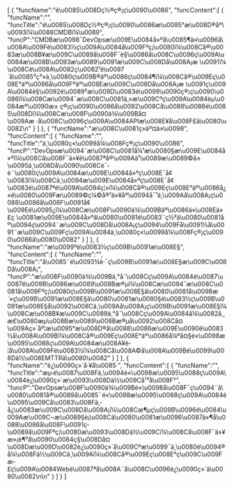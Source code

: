 [
	{
		"funcName":"é\u0085\u008Dç½®ç®¡ç\u0090\u0086",
		"funcContent":[
			{
				"funcName":"",
				"funcTitle":"é\u0085\u008Dç½®ç®¡ç\u0090\u0086æ\u0095°æ\u008D®åº\u0093ï¼\u0088CMDBï¼\u0089",
				"funcP":"CMDBæ\u0098¯DevOpsæ\u009E\u0084å»ºå\u0085¶ä»\u0096å\u008A\u009Fè\u0083½ç\u009A\u0084å\u009Fºç¡\u0080ï¼\u008Cå®\u0083æ\u008B¥æ\u009C\u0089å\u008F¯è§\u0086å\u008C\u0096ç\u009A\u0084æ\u008B\u0093æ\u0089\u0091æ\u009C\u008Då\u008A¡æ \u0091ï¼\u008Cè\u008A\u0082ç\u0082¹é\u0097´å\u0085³ç³»ä¸\u0080ç\u009B®äº\u0086ç\u0084¶ï¼\u008Cå®\u009Eç\u008E°äº\u0086å\u009Fºäº\u008Eæ\u009C\u008Då\u008A¡æ \u0091ç\u009A\u0084è§\u0092è\u0089²æ\u009D\u0083é\u0099\u0090ç®¡ç\u0090\u0086ï¼\u008Cæ\u0094¯æ\u008C\u0081ä¸»æ\u009Cºç\u009A\u0084èµ\u0084æº\u0090æ± ç®¡ç\u0090\u0086å\u0092\u008Cå\u0088\u0086é\u0085\u008Dï¼\u008Cæ\u008F\u0090ä¾\u009Bå¤\u009Aæ ·å\u008C\u0096ç\u009A\u0084APIæ\u008E¥å\u008F£ã\u0080\u0082\n"
			}
		]
	},
	{
		"funcName":"æ\u008C\u0081ç»­äº¤ä»\u0098",
		"funcContent":[
			{
				"funcName":"",
				"funcTitle":"ä¸\u0080ç«\u0099å¼\u008Fç®¡ç\u0090\u0086",
				"funcP":"DevOpsæ\u0094¯æ\u008C\u0081å¼¹æ\u0080§æ\u009E\u0084å»ºï¼\u008Cå\u008F¯ä»¥è\u0087ªå®\u009Aä¹\u0089æ\u0089©å±\u0095ä¸\u008Då\u0090\u008Cè¯­è¨\u0080ç\u009A\u0084æ\u009E\u0084å»ºç\u008E¯å¢\u0083ï¼\u008Cä¸\u0094æ\u009E\u0084å»ºç\u008E¯å¢\u0083è\u0087ªé\u009A\u0094ç¦»ï¼\u008Cå®\u009Eç\u008E°äº\u0086å¿«é\u0080\u009Fæ\u0089©ç¼©å®¹ä»¥åº\u0094å¯¹ä¸\u009Aå\u008A¡ç\u0088\u0086å\u008F\u0091å¢\u009Eé\u0095¿ï¼\u008Cæ\u008F\u0090ä¾\u009Bäº\u0086ä»\u008Eä»£ç \u0081æ\u009E\u0084å»ºã\u0080\u0081é\u0083¨ç½²ã\u0080\u0081åº\u0094ç\u0094¨æ\u009C\u008Då\u008A¡ç\u0094\u009Få\u0091½å\u0091¨æ\u009C\u009Fç\u009A\u0084ä¸\u0080ç«\u0099å¼\u008Fç®¡ç\u0090\u0086ã\u0080\u0082"
			}
		]
	},
	{
		"funcName":"æ\u0099ºè\u0083½ç\u009B\u0091æ\u008E§",
		"funcContent":[
			{
				"funcName":"",
				"funcTitle":"å\u0085¨é\u0093¾è·¯ç\u009B\u0091æ\u008E§æ\u009C\u008Då\u008A¡",
				"funcP":"æ\u008F\u0090ä¾\u009Bä¸°å¯\u008Cç\u009A\u0084é\u0087\u0087é\u009B\u0086æ\u0089\u008Bæ®µï¼\u008Cæ\u0094¯æ\u008C\u0081å\u009Fºç¡\u0080ç\u009B\u0091æ\u008E§ã\u0080\u0081å­\u0098æ´»ç\u009B\u0091æ\u008E§ã\u0080\u0081æ\u0080§è\u0083½ç\u009B\u0091æ\u008E§å\u0092\u008Cä¸\u009Aå\u008A¡ç\u009B\u0091æ\u008E§ï¼\u008Cæ\u008B¥æ\u009C\u0089ä¸°å¯\u008Cç\u009A\u0084å¼\u0082å¸¸æ£\u0080æµ\u008Bæ\u0089\u008Bæ®µå\u0092\u008Cå¤\u009Aç»´åº¦æ\u0095°æ\u008D®å\u0088\u0086æ\u009E\u0090è\u0083½å\u008A\u009Bï¼\u008Cå®\u009Eç\u008E°äº\u0086å¼ºå¤§é«\u0098æ\u0095\u0088ç\u009A\u0084æ\u008A¥è­¦å\u008A\u009Fè\u0083½ï¼\u008Cå\u008A©å\u008A\u009Bé\u0099\u008Dä½\u008EMTTRã\u0080\u0082"
			}
		]
	},
	{
		"funcName":"è¿\u0090ç»´å·¥å\u0085·",
		"funcContent":[
			{
				"funcName":"",
				"funcTitle":"æµ·é\u0087\u008Fä¸\u0094é«\u0098æ\u0095\u0088ç\u009A\u0084è¿\u0090ç»´æ\u0093\u008Dä½\u009Cå¹³å\u008F°",
				"funcP":"DevOpsæ\u008F\u0090ä¾\u009Bé«\u0098å\u008F¯ç\u0094¨ã\u0080\u0081å®\u0089å\u0085¨é«\u0098æ\u0095\u0088ç\u009A\u0084é\u0095\u009Cå\u0083\u008Fä¸­å¿\u0083æ\u009C\u008Då\u008A¡ï¼\u008Cæ¶µç\u009B\u0096è\u0084\u009Aæ\u009C¬æ\u0089§è¡\u008Cã\u0080\u0081æ\u0096\u0087ä»¶å\u0088\u0086å\u008F\u0091ç­\u0089å\u009Fºç¡\u0080æ\u0093\u008Dä½\u009Cï¼\u008Cå\u008F¯ä»¥æ»¡è¶³å\u0090\u0084ç§\u008Då¤\u008Dæ\u009D\u0082è¿\u0090ç»´å\u009Cºæ\u0099¯ä¸\u0080é\u0094®å¼\u008Fä½\u009Cä¸\u009Aï¼\u008Cå®\u009Eç\u008E°ç\u009C\u009Fæ­£ç\u009A\u0084Webè\u0087ªå\u008A¨å\u008C\u0096è¿\u0090ç»´ã\u0080\u0082\n\n"
			}
		]
	}
]